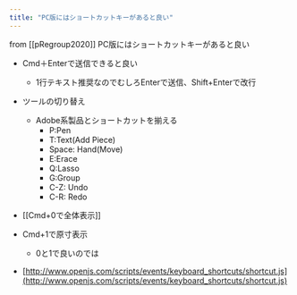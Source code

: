 ```yaml
---
title: "PC版にはショートカットキーがあると良い"
---
```


from [[pRegroup2020]]
PC版にはショートカットキーがあると良い
- Cmd＋Enterで送信できると良い
    - 1行テキスト推奨なのでむしろEnterで送信、Shift+Enterで改行
- ツールの切り替え
    - Adobe系製品とショートカットを揃える
        - P:Pen
        - T:Text(Add Piece)
        - Space: Hand(Move)
        - E:Erace
        - Q:Lasso
        - G:Group
        - C-Z: Undo
        - C-R: Redo
- [[Cmd+0で全体表示]]
- Cmd+1で原寸表示
    - 0と1で良いのでは

- [http://www.openjs.com/scripts/events/keyboard_shortcuts/shortcut.js](http://www.openjs.com/scripts/events/keyboard_shortcuts/shortcut.js)

